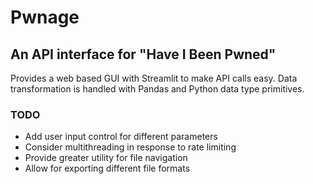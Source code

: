 # Pwnage
## An API interface for "Have I Been Pwned"

Provides a web based GUI with Streamlit to make API calls easy. Data transformation is handled with Pandas and Python data type primitives.

### TODO
- Add user input control for different parameters
- Consider multithreading in response to rate limiting
- Provide greater utility for file navigation
- Allow for exporting different file formats